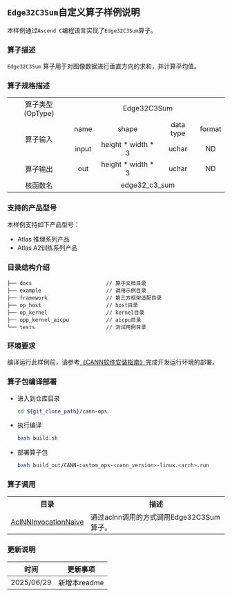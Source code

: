 ## `Edge32C3Sum`自定义算子样例说明 
本样例通过`Ascend C`编程语言实现了`Edge32C3Sum`算子。

### 算子描述
`Edge32C3Sum` 算子用于对图像数据进行垂直方向的求和，并计算平均值。

### 算子规格描述

<table>
<tr><td rowspan="1" align="center">算子类型(OpType)</td><td colspan="4" align="center">Edge32C3Sum</td></tr>
<tr><td rowspan="2" align="center">算子输入</td><td align="center">name</td><td align="center">shape</td><td align="center">data type</td><td align="center">format</td></tr>
<tr><td align="center">input</td><td align="center">height * width * 3</td><td align="center">uchar</td><td align="center">ND</td></tr>
<tr><td rowspan="1" align="center">算子输出</td><td align="center">out</td><td align="center">height * width * 3</td><td align="center">uchar</td><td align="center">ND</td></tr>
<tr><td rowspan="1" align="center">核函数名</td><td colspan="4" align="center">edge32_c3_sum</td></tr>
</table>

### 支持的产品型号
本样例支持如下产品型号：
- Atlas 推理系列产品
- Atlas A2训练系列产品

### 目录结构介绍
```
├── docs                        // 算子文档目录
├── example                     // 调用示例目录
├── framework                   // 第三方框架适配目录
├── op_host                     // host目录
├── op_kernel                   // kernel目录
├── opp_kernel_aicpu            // aicpu目录
└── tests                       // 测试用例目录
```

### 环境要求
编译运行此样例前，请参考[《CANN软件安装指南》](https://hiascend.com/document/redirect/CannCommunityInstSoftware)完成开发运行环境的部署。

### 算子包编译部署
  - 进入到仓库目录

    ```bash
    cd ${git_clone_path}/cann-ops
    ```

  - 执行编译

    ```bash
    bash build.sh
    ```

  - 部署算子包

    ```bash
    bash build_out/CANN-custom_ops-<cann_version>-linux.<arch>.run
    ```
### 算子调用
<table>
    <th>目录</th><th>描述</th>
    <tr>
        <td><a href="./examples/AclNNInvocationNaive"> AclNNInvocationNaive</td><td>通过aclnn调用的方式调用Edge32C3Sum算子。</td>
    </tr>
</table>

### 更新说明
| 时间 | 更新事项 |
|----|------|
| 2025/06/29 | 新增本readme |
